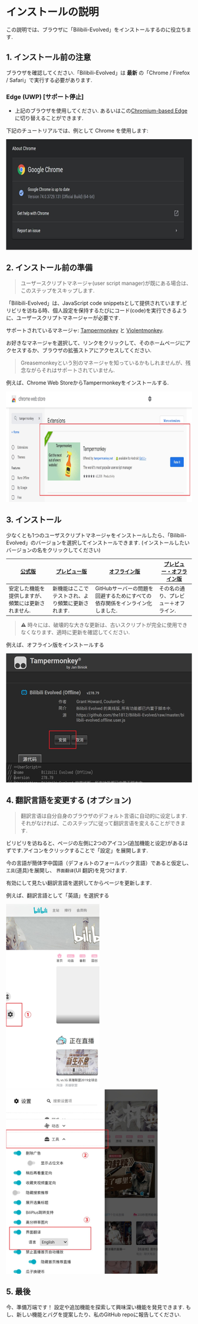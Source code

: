 # インストールの説明
この説明では、ブラウザに「Bilibili-Evolved」をインストールするのに役立ちます.

## 1. インストール前の注意
ブラウザを確認してください.「Bilibili-Evolved」は **最新** の「Chrome / Firefox / Safari」で実行する必要があります.

### Edge (UWP) [**サポート停止**]
- 上記のブラウザを使用してください. あるいはこの[Chromium-based Edge](https://microsoftedgeinsider.com/)に切り替えることができます.

下記のチュートリアルでは、例として Chrome を使用します:

<img height="300" alt="Chrome" src="images/compressed/chrome.en-US.jpg">

## 2. インストール前の準備
> ユーザースクリプトマネージャ(user script manager)が既にある場合は、このステップをスキップします.

「Bilibili-Evolved」は、JavaScript code snippetsとして提供されています.ビリビリを访ねる時、個人設定を保持するたびにコード(code)を実行できるように、ユーザースクリプトマネージャーが必要です.

サポートされているマネージャ: [Tampermonkey](https://tampermonkey.net/) と [Violentmonkey](https://violentmonkey.github.io/).

お好きなマネージャを選択して、リンクをクリックして、そのホームページにアクセスするか、ブラウザの拡張ストアにアクセスしてください.
> Greasemonkeyという別のマネージャを知っているかもしれませんが、残念ながらそれはサポートされていません.

例えば、Chrome Web StoreからTampermonkeyをインストールする.

<img height="300" alt="Install from Chrome Web Store" src="images/compressed/tampermonkey.en-US.jpg">

## 3. インストール
少なくとも1つのユーザスクリプトマネージャをインストールしたら、「Bilibili-Evolved」のバージョンを選択してインストールできます. (インストールしたいバージョンの名をクリックしてください)

| [公式版](https://github.com/the1812/Bilibili-Evolved/raw/master/bilibili-evolved.user.js) | [プレビュー版](https://github.com/the1812/Bilibili-Evolved/raw/preview/bilibili-evolved.preview.user.js) | [オフライン版](https://github.com/the1812/Bilibili-Evolved/raw/master/bilibili-evolved.offline.user.js) | [プレビュー・オフライン版](https://github.com/the1812/Bilibili-Evolved/raw/preview/bilibili-evolved.preview-offline.user.js) |
| ----------------------------------------------------------------------------------------- | --------------------------------------------------------------------------------------------------- | -------------------------------------------------------------------------------------------------- | ------------------------------------------------------------------------------------------------------------------- |
| 安定した機能を提供しますが、頻繁には更新されません.                                     | 新機能はここでテストされ、より頻繁に更新されます.                                              | GitHubサーバーの問題を回避するためにすべての依存関係をインライン化しました.                                          | その名の通り、プレビュー＋オフライン.                                                                                |

> ⚠ 時々には、破壊的な大きな更新は、古いスクリプトが完全に使用できなくなります、適時に更新を確認してください.

例えば、オフライン版をインストールする

<img height="350" alt="Install Offline version" src="images/compressed/install-script.zh-CN.jpg">

## 4. 翻訳言語を変更する (オプション)
> 翻訳言语は自分自身のブラウザのデフォルト言语に自动的に设定します.それがなければ、このステップに従って翻訳言语を変えることができます.

ビリビリを访ねると、ページの左側に2つのアイコン(追加機能と设定)があるはずです.アイコンをクリックすることで「設定」を展開します.

今の言語が簡体字中国語（デフォルトのフォールバック言語）であると仮定し、 `工具`(道具)を展開し、 `界面翻译`(UI 翻訳)を見つけます.

有効にして見たい翻訳言語を選択してからページを更新します.

例えば、翻訳言語として「英語」を選択する

<img height="500" alt="Open settings" src="images/compressed/settings-icon.en-US.jpg">
<img height="500" alt="Change settings" src="images/compressed/settings.en-US.jpg">

## 5. 最後
今、準備万端です！ 設定や追加機能を探索して興味深い機能を発見できます.
もし、新しい機能とバグを提案したり、私のGitHub repoに報告してください.